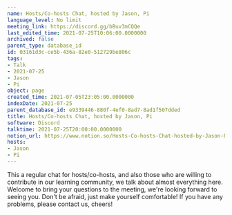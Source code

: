 ```yaml
---
name: Hosts/Co-hosts Chat, hosted by Jason, Pi
language_level: No limit
meeting_link: https://discord.gg/bBuv3mCQQe
last_edited_time: 2021-07-25T10:06:00.0000000
archived: false
parent_type: database_id
id: 03161d3c-ce5b-436a-82e0-512729be806c
tags:
- Talk
- 2021-07-25
- Jason
- Pi
object: page
created_time: 2021-07-05T23:05:00.0000000
indexDate: 2021-07-25
parent_database_id: e9339446-880f-4ef0-8ad7-8ad1f507dded
title: Hosts/Co-hosts Chat, hosted by Jason, Pi
software: Discord
talktime: 2021-07-25T20:00:00.0000000
notion_url: https://www.notion.so/Hosts-Co-hosts-Chat-hosted-by-Jason-Pi-03161d3cce5b436a82e0512729be806c
hosts:
- Jason
- Pi
---
```







This a regular chat for hosts/co-hosts, and also those who are willing to contribute in our learning community, we talk about almost everything here. Welcome to bring your questions to the meeting, we're looking forward to seeing you. Don't be afraid, just make yourself comfortable!
If you have any problems, please contact us, cheers!




